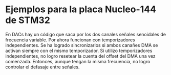 # Ejemplos para la placa Nucleo-144 de STM32

En DACs hay un código que saca por los dos canales señales senoidales de frecuencia variable. 
Por ahora funcionan con temporizadores independientes.
Se ha logrado sincronizarlos si ambos canañes DMA se activan siempre con el mismo temporizador.
Si utilizo temporizadores independientes, no logro resetear la cuenta del offset del DMA una vez comenzada. 
Entonces, aunque tengan la misma frecuencia, no logro controlar el defasaje entre señales.

